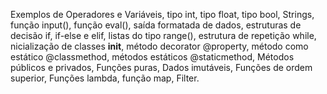 Exemplos de Operadores e Variáveis, tipo int, tipo float, tipo bool,
Strings,  função input(), função eval(), saída formatada de dados, estruturas de decisão if, if-else e elif, listas do tipo range(), estrutura de repetição while, nicialização de classes __init__, método decorator @property, método como estático @classmethod, métodos estáticos @staticmethod, Métodos públicos e privados, Funções puras, Dados imutáveis, Funções de ordem superior, Funções lambda,  função map, Filter.







